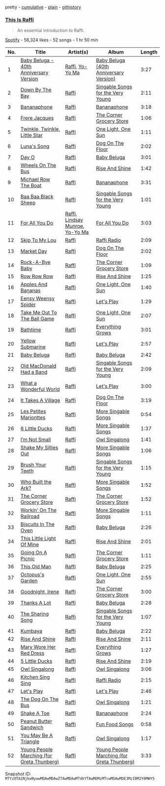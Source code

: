 pretty - [cumulative](/playlists/cumulative/37i9dQZF1DX4dWEvmDfGoP.md) - [plain](/playlists/plain/37i9dQZF1DX4dWEvmDfGoP) - [githistory](https://github.githistory.xyz/mackorone/spotify-playlist-archive/blob/main/playlists/plain/37i9dQZF1DX4dWEvmDfGoP)

### [This Is Raffi](https://open.spotify.com/playlist/37i9dQZF1DX4dWEvmDfGoP)

> An essential introduction to Raffi.

[Spotify](https://open.spotify.com/user/spotify) - 56,324 likes - 52 songs - 1 hr 50 min

| No. | Title | Artist(s) | Album | Length |
|---|---|---|---|---|
| 1 | [Baby Beluga \- 40th Anniversary Version](https://open.spotify.com/track/2JTG11HiYHJc4hu5LTDry5) | [Raffi](https://open.spotify.com/artist/7oWSqrgMuIEyH9qp5nu2e5), [Yo\-Yo Ma](https://open.spotify.com/artist/5Dl3HXZjG6ZOWT5cV375lk) | [Baby Beluga \(40th Anniversary Version\)](https://open.spotify.com/album/7gismR4iJlgyReuqWoESPg) | 3:27 |
| 2 | [Down By The Bay](https://open.spotify.com/track/0VLuHeITYTXxPJ72moNoxU) | [Raffi](https://open.spotify.com/artist/7oWSqrgMuIEyH9qp5nu2e5) | [Singable Songs for the Very Young](https://open.spotify.com/album/562YsjjgVPCSfi8RLDo47U) | 2:11 |
| 3 | [Bananaphone](https://open.spotify.com/track/50buJJWHRXY3PwneHtOguH) | [Raffi](https://open.spotify.com/artist/7oWSqrgMuIEyH9qp5nu2e5) | [Bananaphone](https://open.spotify.com/album/2Eov7ffKRYPZE9ikLqpMMt) | 3:18 |
| 4 | [Frere Jacques](https://open.spotify.com/track/1ZXanvVJRpWGE9R1hB646z) | [Raffi](https://open.spotify.com/artist/7oWSqrgMuIEyH9qp5nu2e5) | [The Corner Grocery Store](https://open.spotify.com/album/23qPVXlUvPDJidKF7TDNFu) | 1:06 |
| 5 | [Twinkle, Twinkle, Little Star](https://open.spotify.com/track/7oOA7bWeQZsrjisad6Pvj9) | [Raffi](https://open.spotify.com/artist/7oWSqrgMuIEyH9qp5nu2e5) | [One Light, One Sun](https://open.spotify.com/album/5wEVLx4F5OFXgYarEsiBay) | 1:11 |
| 6 | [Luna's Song](https://open.spotify.com/track/3zjgjxmf1nkX3vOAXzK7oG) | [Raffi](https://open.spotify.com/artist/7oWSqrgMuIEyH9qp5nu2e5) | [Dog On The Floor](https://open.spotify.com/album/4e2pcGUjCOh78sIimijdSw) | 2:02 |
| 7 | [Day O](https://open.spotify.com/track/0ETaxoSdL6Cj5Ms32BX4jj) | [Raffi](https://open.spotify.com/artist/7oWSqrgMuIEyH9qp5nu2e5) | [Baby Beluga](https://open.spotify.com/album/3DVJQHU0c8atO04sGagaUi) | 3:01 |
| 8 | [Wheels On The Bus](https://open.spotify.com/track/2iXLEqQO0ES8vVCr0nAPf2) | [Raffi](https://open.spotify.com/artist/7oWSqrgMuIEyH9qp5nu2e5) | [Rise And Shine](https://open.spotify.com/album/0y5hBeHYJGCZX6HRgXRvYR) | 1:42 |
| 9 | [Michael Row The Boat](https://open.spotify.com/track/60E30n142tJ1SHJENVPvrA) | [Raffi](https://open.spotify.com/artist/7oWSqrgMuIEyH9qp5nu2e5) | [Bananaphone](https://open.spotify.com/album/2Eov7ffKRYPZE9ikLqpMMt) | 3:31 |
| 10 | [Baa Baa Black Sheep](https://open.spotify.com/track/6WC7EIvn542yc1yqnUECgy) | [Raffi](https://open.spotify.com/artist/7oWSqrgMuIEyH9qp5nu2e5) | [Singable Songs for the Very Young](https://open.spotify.com/album/562YsjjgVPCSfi8RLDo47U) | 1:01 |
| 11 | [For All You Do](https://open.spotify.com/track/09Xcd3oZ78SpiBHtjevMiL) | [Raffi](https://open.spotify.com/artist/7oWSqrgMuIEyH9qp5nu2e5), [Lindsay Munroe](https://open.spotify.com/artist/1FVbng9WjrAw3kLWaLLFhM), [Yo\-Yo Ma](https://open.spotify.com/artist/5Dl3HXZjG6ZOWT5cV375lk) | [For All You Do](https://open.spotify.com/album/3TzoLWZ4r7gCLMH8T7NHZI) | 3:03 |
| 12 | [Skip To My Lou](https://open.spotify.com/track/1gV5ffrT9iI2rGKVdAuW90) | [Raffi](https://open.spotify.com/artist/7oWSqrgMuIEyH9qp5nu2e5) | [Raffi Radio](https://open.spotify.com/album/5ue2RrWHlIswW7kNMWB2D5) | 2:09 |
| 13 | [Market Day](https://open.spotify.com/track/07oxahRLcoeCHuXgJD8mgB) | [Raffi](https://open.spotify.com/artist/7oWSqrgMuIEyH9qp5nu2e5) | [Dog On The Floor](https://open.spotify.com/album/4e2pcGUjCOh78sIimijdSw) | 2:02 |
| 14 | [Rock\-A\-Bye Baby](https://open.spotify.com/track/6dyM2abiskJFFveGOkmBDw) | [Raffi](https://open.spotify.com/artist/7oWSqrgMuIEyH9qp5nu2e5) | [The Corner Grocery Store](https://open.spotify.com/album/23qPVXlUvPDJidKF7TDNFu) | 1:09 |
| 15 | [Row Row Row](https://open.spotify.com/track/5iKgIKzy7iBEBqwJQP8mwP) | [Raffi](https://open.spotify.com/artist/7oWSqrgMuIEyH9qp5nu2e5) | [Rise And Shine](https://open.spotify.com/album/0y5hBeHYJGCZX6HRgXRvYR) | 1:25 |
| 16 | [Apples And Bananas](https://open.spotify.com/track/249RDVo4YJOdqlKx2jHSe4) | [Raffi](https://open.spotify.com/artist/7oWSqrgMuIEyH9qp5nu2e5) | [One Light, One Sun](https://open.spotify.com/album/5wEVLx4F5OFXgYarEsiBay) | 1:40 |
| 17 | [Eensy Weensy Spider](https://open.spotify.com/track/0G9VP9CP8xGhjNOBw4F23l) | [Raffi](https://open.spotify.com/artist/7oWSqrgMuIEyH9qp5nu2e5) | [Let's Play](https://open.spotify.com/album/2sD1KDGEXzghitJioBPnTP) | 1:29 |
| 18 | [Take Me Out To The Ball Game](https://open.spotify.com/track/6d4GrOdKvKm4L2fvpmRWgW) | [Raffi](https://open.spotify.com/artist/7oWSqrgMuIEyH9qp5nu2e5) | [One Light, One Sun](https://open.spotify.com/album/5wEVLx4F5OFXgYarEsiBay) | 2:07 |
| 19 | [Bathtime](https://open.spotify.com/track/0Vm3JMzy0iBe9Bo92Di7bs) | [Raffi](https://open.spotify.com/artist/7oWSqrgMuIEyH9qp5nu2e5) | [Everything Grows](https://open.spotify.com/album/1cw1iSfAmqyAwvK16aYGuR) | 3:01 |
| 20 | [Yellow Submarine](https://open.spotify.com/track/64QzCvIEenjBQwu1JdGCth) | [Raffi](https://open.spotify.com/artist/7oWSqrgMuIEyH9qp5nu2e5) | [Let's Play](https://open.spotify.com/album/2sD1KDGEXzghitJioBPnTP) | 2:57 |
| 21 | [Baby Beluga](https://open.spotify.com/track/6tQoIRuv9sOM0hJuj3qUkF) | [Raffi](https://open.spotify.com/artist/7oWSqrgMuIEyH9qp5nu2e5) | [Baby Beluga](https://open.spotify.com/album/3DVJQHU0c8atO04sGagaUi) | 2:42 |
| 22 | [Old MacDonald Had a Band](https://open.spotify.com/track/5Vz4keQNvrUEOIYqV6x7nE) | [Raffi](https://open.spotify.com/artist/7oWSqrgMuIEyH9qp5nu2e5) | [Singable Songs for the Very Young](https://open.spotify.com/album/562YsjjgVPCSfi8RLDo47U) | 2:09 |
| 23 | [What a Wonderful World](https://open.spotify.com/track/0IHqeSnrSTHbxzSxob4QCG) | [Raffi](https://open.spotify.com/artist/7oWSqrgMuIEyH9qp5nu2e5) | [Let's Play](https://open.spotify.com/album/2sD1KDGEXzghitJioBPnTP) | 3:00 |
| 24 | [It Takes A Village](https://open.spotify.com/track/0JMUVMEd32CWNGCo8FIGRH) | [Raffi](https://open.spotify.com/artist/7oWSqrgMuIEyH9qp5nu2e5) | [Dog On The Floor](https://open.spotify.com/album/4e2pcGUjCOh78sIimijdSw) | 3:19 |
| 25 | [Les Petites Marionttes](https://open.spotify.com/track/2TveUpq3W6vA1xRLpp2kpS) | [Raffi](https://open.spotify.com/artist/7oWSqrgMuIEyH9qp5nu2e5) | [More Singable Songs](https://open.spotify.com/album/2zILWAWPbTwuuasLvTfWsm) | 0:54 |
| 26 | [6 Little Ducks](https://open.spotify.com/track/1orReuZEAtX1BYm9OigsAj) | [Raffi](https://open.spotify.com/artist/7oWSqrgMuIEyH9qp5nu2e5) | [More Singable Songs](https://open.spotify.com/album/2zILWAWPbTwuuasLvTfWsm) | 1:37 |
| 27 | [I’m Not Small](https://open.spotify.com/track/5znfVm25xUie803mZwJljP) | [Raffi](https://open.spotify.com/artist/7oWSqrgMuIEyH9qp5nu2e5) | [Owl Singalong](https://open.spotify.com/album/4FRezdUDLeUtVOC4HVKJQY) | 1:41 |
| 28 | [Shake My Sillies Out](https://open.spotify.com/track/4gu2T1jjJKjS8Mz3cFZN98) | [Raffi](https://open.spotify.com/artist/7oWSqrgMuIEyH9qp5nu2e5) | [More Singable Songs](https://open.spotify.com/album/2zILWAWPbTwuuasLvTfWsm) | 1:06 |
| 29 | [Brush Your Teeth](https://open.spotify.com/track/7a2my3gqm4pGJBpAHv3oeD) | [Raffi](https://open.spotify.com/artist/7oWSqrgMuIEyH9qp5nu2e5) | [Singable Songs for the Very Young](https://open.spotify.com/album/562YsjjgVPCSfi8RLDo47U) | 1:15 |
| 30 | [Who Built the Ark?](https://open.spotify.com/track/63n8zk4mEqyrTywaYVAkgz) | [Raffi](https://open.spotify.com/artist/7oWSqrgMuIEyH9qp5nu2e5) | [More Singable Songs](https://open.spotify.com/album/2zILWAWPbTwuuasLvTfWsm) | 1:52 |
| 31 | [The Corner Grocery Store](https://open.spotify.com/track/6Hnnq3UysiCwnpjAvYreaI) | [Raffi](https://open.spotify.com/artist/7oWSqrgMuIEyH9qp5nu2e5) | [The Corner Grocery Store](https://open.spotify.com/album/23qPVXlUvPDJidKF7TDNFu) | 1:52 |
| 32 | [Workin' On The Railroad](https://open.spotify.com/track/7Ck3QNR067q4Hhae6vPLaN) | [Raffi](https://open.spotify.com/artist/7oWSqrgMuIEyH9qp5nu2e5) | [More Singable Songs](https://open.spotify.com/album/2zILWAWPbTwuuasLvTfWsm) | 1:11 |
| 33 | [Biscuits In The Oven](https://open.spotify.com/track/6ozpXQhMl3CJSWM9Sc3zub) | [Raffi](https://open.spotify.com/artist/7oWSqrgMuIEyH9qp5nu2e5) | [Baby Beluga](https://open.spotify.com/album/3DVJQHU0c8atO04sGagaUi) | 2:26 |
| 34 | [This Little Light Of Mine](https://open.spotify.com/track/28smxYbciKWO6pXc1DSnzp) | [Raffi](https://open.spotify.com/artist/7oWSqrgMuIEyH9qp5nu2e5) | [Rise And Shine](https://open.spotify.com/album/0y5hBeHYJGCZX6HRgXRvYR) | 2:01 |
| 35 | [Going On A Picnic](https://open.spotify.com/track/1KdLP5FUQElS3s2OncQWnV) | [Raffi](https://open.spotify.com/artist/7oWSqrgMuIEyH9qp5nu2e5) | [The Corner Grocery Store](https://open.spotify.com/album/23qPVXlUvPDJidKF7TDNFu) | 1:11 |
| 36 | [This Old Man](https://open.spotify.com/track/6Y5VT2aFL8IOZFZJ9KT3kM) | [Raffi](https://open.spotify.com/artist/7oWSqrgMuIEyH9qp5nu2e5) | [Baby Beluga](https://open.spotify.com/album/3DVJQHU0c8atO04sGagaUi) | 2:25 |
| 37 | [Octopus's Garden](https://open.spotify.com/track/7hpGTe94HspEqEED02zemM) | [Raffi](https://open.spotify.com/artist/7oWSqrgMuIEyH9qp5nu2e5) | [One Light, One Sun](https://open.spotify.com/album/5wEVLx4F5OFXgYarEsiBay) | 2:55 |
| 38 | [Goodnight, Irene](https://open.spotify.com/track/50GSnj1aiDvLLYIiPijFJW) | [Raffi](https://open.spotify.com/artist/7oWSqrgMuIEyH9qp5nu2e5) | [The Corner Grocery Store](https://open.spotify.com/album/23qPVXlUvPDJidKF7TDNFu) | 3:00 |
| 39 | [Thanks A Lot](https://open.spotify.com/track/5Xhq7E4NVsp04W3m5FgcBB) | [Raffi](https://open.spotify.com/artist/7oWSqrgMuIEyH9qp5nu2e5) | [Baby Beluga](https://open.spotify.com/album/3DVJQHU0c8atO04sGagaUi) | 2:28 |
| 40 | [The Sharing Song](https://open.spotify.com/track/6TRdg2K2wsSaywx1f5FZA3) | [Raffi](https://open.spotify.com/artist/7oWSqrgMuIEyH9qp5nu2e5) | [Singable Songs for the Very Young](https://open.spotify.com/album/562YsjjgVPCSfi8RLDo47U) | 1:07 |
| 41 | [Kumbaya](https://open.spotify.com/track/3gQYRwgW7aQXcPOFboTSfN) | [Raffi](https://open.spotify.com/artist/7oWSqrgMuIEyH9qp5nu2e5) | [Baby Beluga](https://open.spotify.com/album/3DVJQHU0c8atO04sGagaUi) | 2:22 |
| 42 | [Rise And Shine](https://open.spotify.com/track/4NqpWUgudCzOLWVG7QUeSA) | [Raffi](https://open.spotify.com/artist/7oWSqrgMuIEyH9qp5nu2e5) | [Rise And Shine](https://open.spotify.com/album/0y5hBeHYJGCZX6HRgXRvYR) | 2:11 |
| 43 | [Mary Wore Her Red Dress](https://open.spotify.com/track/17QCJmKHEGsbpBicvLhVVB) | [Raffi](https://open.spotify.com/artist/7oWSqrgMuIEyH9qp5nu2e5) | [Everything Grows](https://open.spotify.com/album/1cw1iSfAmqyAwvK16aYGuR) | 1:27 |
| 44 | [5 Little Ducks](https://open.spotify.com/track/1KBazF8nruvn3KGke8Sbpb) | [Raffi](https://open.spotify.com/artist/7oWSqrgMuIEyH9qp5nu2e5) | [Rise And Shine](https://open.spotify.com/album/0y5hBeHYJGCZX6HRgXRvYR) | 2:19 |
| 45 | [Owl Singalong](https://open.spotify.com/track/33znEBJB16cjL7fci8cqdI) | [Raffi](https://open.spotify.com/artist/7oWSqrgMuIEyH9qp5nu2e5) | [Owl Singalong](https://open.spotify.com/album/4FRezdUDLeUtVOC4HVKJQY) | 3:06 |
| 46 | [Kitchen Sing Sing](https://open.spotify.com/track/09OWti6cNjqSXk4r60jSRe) | [Raffi](https://open.spotify.com/artist/7oWSqrgMuIEyH9qp5nu2e5) | [Raffi Radio](https://open.spotify.com/album/5ue2RrWHlIswW7kNMWB2D5) | 2:15 |
| 47 | [Let's Play](https://open.spotify.com/track/1RS2OXKx09PpabXw3kl3iA) | [Raffi](https://open.spotify.com/artist/7oWSqrgMuIEyH9qp5nu2e5) | [Let's Play](https://open.spotify.com/album/2sD1KDGEXzghitJioBPnTP) | 2:46 |
| 48 | [The Dog On The Bus](https://open.spotify.com/track/0yXDWzeK9TEU6Zz53PACex) | [Raffi](https://open.spotify.com/artist/7oWSqrgMuIEyH9qp5nu2e5) | [Owl Singalong](https://open.spotify.com/album/4FRezdUDLeUtVOC4HVKJQY) | 1:21 |
| 49 | [Shake A Toe](https://open.spotify.com/track/03rfCqTD4BnWPGyVqzwQDx) | [Raffi](https://open.spotify.com/artist/7oWSqrgMuIEyH9qp5nu2e5) | [Bananaphone](https://open.spotify.com/album/2Eov7ffKRYPZE9ikLqpMMt) | 2:24 |
| 50 | [Peanut Butter Sandwich](https://open.spotify.com/track/0b2fS5eCN4TxvYsE8ct1Zr) | [Raffi](https://open.spotify.com/artist/7oWSqrgMuIEyH9qp5nu2e5) | [Fun Food Songs](https://open.spotify.com/album/24wfwTCNevTGgV2acA4jhR) | 0:58 |
| 51 | [You May Be A Triangle](https://open.spotify.com/track/5VqcJOX0lrvgd3kzNvQMJE) | [Raffi](https://open.spotify.com/artist/7oWSqrgMuIEyH9qp5nu2e5) | [Owl Singalong](https://open.spotify.com/album/4FRezdUDLeUtVOC4HVKJQY) | 1:17 |
| 52 | [Young People Marching \(for Greta Thunberg\)](https://open.spotify.com/track/0HE90iT148w68tOxtY34Tf) | [Raffi](https://open.spotify.com/artist/7oWSqrgMuIEyH9qp5nu2e5) | [Young People Marching \(for Greta Thunberg\)](https://open.spotify.com/album/09yZsFS90mCk0YFGIoRpbu) | 3:33 |

Snapshot ID: `MTYzOTA2NjkwNywwMDAwMDAwZTAwMDAwMTdkYTAwMDMzMTcwMDAwMDE3MzI0M2Y0MWY5`